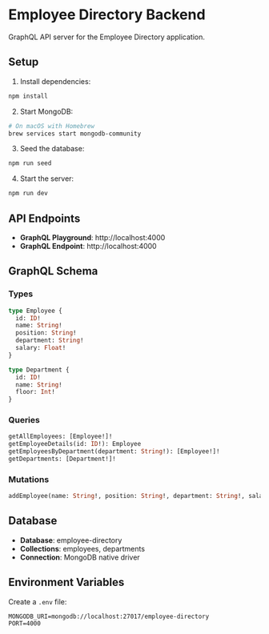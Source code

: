 # Employee Directory Backend

GraphQL API server for the Employee Directory application.

## Setup

1. Install dependencies:
```bash
npm install
```

2. Start MongoDB:
```bash
# On macOS with Homebrew
brew services start mongodb-community
```

3. Seed the database:
```bash
npm run seed
```

4. Start the server:
```bash
npm run dev
```

## API Endpoints

- **GraphQL Playground**: http://localhost:4000
- **GraphQL Endpoint**: http://localhost:4000

## GraphQL Schema

### Types

```graphql
type Employee {
  id: ID!
  name: String!
  position: String!
  department: String!
  salary: Float!
}

type Department {
  id: ID!
  name: String!
  floor: Int!
}
```

### Queries

```graphql
getAllEmployees: [Employee!]!
getEmployeeDetails(id: ID!): Employee
getEmployeesByDepartment(department: String!): [Employee!]!
getDepartments: [Department!]!
```

### Mutations

```graphql
addEmployee(name: String!, position: String!, department: String!, salary: Float!): Employee!
```

## Database

- **Database**: employee-directory
- **Collections**: employees, departments
- **Connection**: MongoDB native driver

## Environment Variables

Create a `.env` file:

```
MONGODB_URI=mongodb://localhost:27017/employee-directory
PORT=4000
```
